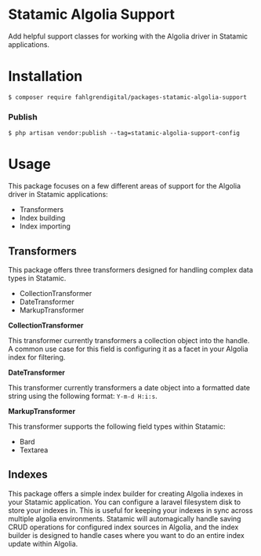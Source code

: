 # Statamic Algolia Support

Add helpful support classes for working with the Algolia driver in Statamic applications.

# Installation

```shell
$ composer require fahlgrendigital/packages-statamic-algolia-support
```

### Publish

```shell
$ php artisan vendor:publish --tag=statamic-algolia-support-config
```

# Usage

This package focuses on a few different areas of support for the Algolia driver in Statamic applications:

* Transformers
* Index building
* Index importing

## Transformers

This package offers three transformers designed for handling complex data types in Statamic.

* CollectionTransformer
* DateTransformer
* MarkupTransformer

**CollectionTransformer**

This transformer currently transformers a collection object into the handle. A common use case for this field
is configuring it as a facet in your Algolia index for filtering.

**DateTransformer**

This transformer currently transformers a date object into a formatted date string using the following format: `Y-m-d H:i:s`.

**MarkupTransformer**

This transformer supports the following field types within Statamic:

* Bard
* Textarea

## Indexes

This package offers a simple index builder for creating Algolia indexes in your Statamic application. You can configure
a laravel filesystem disk to store your indexes in. This is useful for keeping your indexes in sync across multiple
algolia environments. Statamic will automagically handle saving CRUD operations for configured index sources in Algolia,
and the index builder is designed to handle cases where you want to do an entire index update within Algolia.
